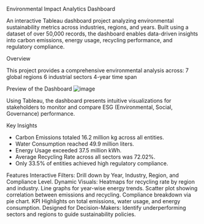 Environmental Impact Analytics Dashboard

An interactive Tableau dashboard project analyzing environmental sustainability metrics across industries, regions, and years.
Built using a dataset of over 50,000 records, the dashboard enables data-driven insights into carbon emissions, energy usage, recycling performance, and regulatory compliance.

Overview

  This project provides a comprehensive environmental analysis across:
    7 global regions
    6 industrial sectors
    4-year time span

Preview of the Dashboard
![image](https://github.com/user-attachments/assets/35675f25-2c51-4e5b-bb06-da713ce68ec7)

Using Tableau, the dashboard presents intuitive visualizations for stakeholders to monitor and compare ESG (Environmental, Social, Governance) performance.

Key Insights
  - Carbon Emissions totaled 16.2 million kg across all entities.
  - Water Consumption reached 49.9 million liters.
  - Energy Usage exceeded 37.5 million kWh.
  - Average Recycling Rate across all sectors was 72.02%.
  - Only 33.5% of entities achieved high regulatory compliance.

Features
  Interactive Filters: Drill down by Year, Industry, Region, and Compliance Level.
  Dynamic Visuals: Heatmaps for recycling rate by region and industry.
  Line graphs for year-wise energy trends.
  Scatter plot showing correlation between emissions and recycling.
  Compliance breakdown via pie chart.
  KPI Highlights on total emissions, water usage, and energy consumption.
  Designed for Decision-Makers: Identify underperforming sectors and regions to guide sustainability policies.
